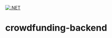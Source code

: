 
[![.NET](https://github.com/magnafund/magnafund-backend/actions/workflows/dotnet.yml/badge.svg)](https://github.com/magnafund/magnafund-backend/actions/workflows/dotnet.yml)
# crowdfunding-backend
